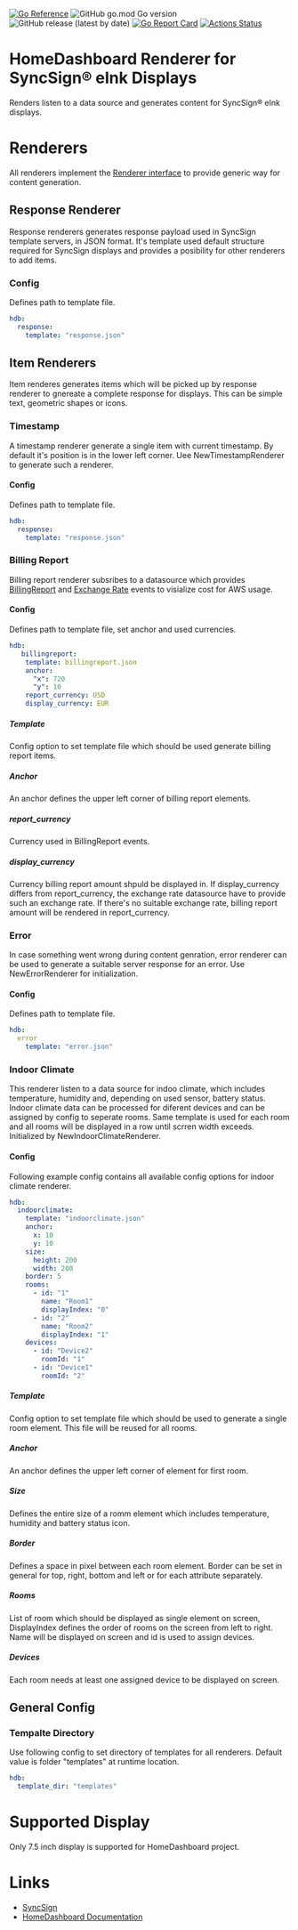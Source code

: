 [![Go Reference](https://pkg.go.dev/badge/github.com/tommzn/hdb-renderer-syncsign.svg)](https://pkg.go.dev/github.com/tommzn/hdb-renderer-syncsign)
![GitHub go.mod Go version](https://img.shields.io/github/go-mod/go-version/tommzn/hdb-renderer-syncsign)
![GitHub release (latest by date)](https://img.shields.io/github/v/release/tommzn/hdb-renderer-syncsign)
[![Go Report Card](https://goreportcard.com/badge/github.com/tommzn/hdb-renderer-syncsign)](https://goreportcard.com/report/github.com/tommzn/hdb-renderer-syncsign)
[![Actions Status](https://github.com/tommzn/hdb-renderer-syncsign/actions/workflows/go.pkg.auto-ci.yml/badge.svg)](https://github.com/tommzn/hdb-renderer-syncsign/actions)

# HomeDashboard Renderer for SyncSign® eInk Displays
Renders listen to a data source and generates content for SyncSign® eInk displays.


# Renderers
All renderers implement the [Renderer interface](https://github.com/tommzn/hdb-renderer-core/blob/main/interfaces.go) to provide generic way for content generation.

## Response Renderer
Response renderers generates response payload used in SyncSign template servers, in JSON format. It's template used default structure required for SyncSign displays and provides a posibility for other renderers to add items.
### Config
Defines path to template file.
```yaml
hdb:
  response:
    template: "response.json"
```

## Item Renderers
Item renderes generates items which will be picked up by response renderer to gnereate a complete response for displays. This can be simple text, geometric shapes or icons.

### Timestamp
A timestamp renderer generate a single item with current timestamp. By default it's position is in the lower left corner. Uee NewTimestampRenderer to generate such a renderer.
#### Config
Defines path to template file.
```yaml
hdb:
  response:
    template: "response.json"
```

### Billing Report
Billing report renderer subsribes to a datasource which provides [BillingReport](https://github.com/tommzn/hdb-events-go/blob/main/billingreport.pb.go) and [Exchange Rate](https://github.com/tommzn/hdb-events-go/blob/main/exchangerate.pb.go) events to visialize cost for AWS usage.
#### Config
Defines path to template file, set anchor and used currencies.
```yaml
hdb:
   billingreport:
    template: billingreport.json
    anchor:
      "x": 720
      "y": 10
    report_currency: USD
    display_currency: EUR
```
##### Template
Config option to set template file which should be used generate billing report items.
##### Anchor
An anchor defines the upper left corner of billing report elements.
##### report_currency
Currency used in BillingReport events.
##### display_currency
Currency billing report amount shpuld be displayed in. If display_currency differs from report_currency, the exchange rate datasource have to provide such an exchange rate. If there's no suitable exchange rate, billing report amount will be rendered in report_currency.

### Error
In case something went wrong during content genration, error renderer can be used to generate a suitable server response for an error. Use NewErrorRenderer for initialization.
#### Config
Defines path to template file.
```yaml
hdb:
  error
    template: "error.json"
```

### Indoor Climate
This renderer listen to a data source for indoo climate, which includes temperature, humidity and, depending on used sensor, battery status. Indoor climate data
can be processed for diferent devices and can be assigned by config to seperate rooms.
Same template is used for each room and all rooms will be displayed in a row until scrren width exceeds.
Initialized by NewIndoorClimateRenderer.
#### Config
Following example config contains all available config options for indoor climate renderer.
```yaml
hdb:
  indoorclimate:
    template: "indoorclimate.json"
    anchor: 
      x: 10
      y: 10
    size:
      height: 200
      width: 200
    border: 5
    rooms:
      - id: "1"
        name: "Room1"
        displayIndex: "0"
      - id: "2"
        name: "Room2"
        displayIndex: "1"
    devices:
      - id: "Device2"
        roomId: "1"
      - id: "Device1"
        roomId: "2"
```
##### Template
Config option to set template file which should be used to generate a single room element. This file will be reused for all rooms.
##### Anchor
An anchor defines the upper left corner of element for first room.
##### Size
Defines the entire size of a romm element which includes temperature, humidity and battery status icon.
##### Border
Defines a space in pixel between each room element. Border can be set in general for top, right, bottom and left or for each attribute separately.
##### Rooms 
List of room which should be displayed as single element on screen, DisplayIndex defines the order of rooms on the screen from left to right. Name will be displayed on screen and id 
is used to assign devices.
##### Devices
Each room needs at least one assigned device to be displayed on screen.

## General Config
### Tempalte Directory
Use following config to set directory of templates for all renderers. Default value is folder "templates" at runtime location.
```yaml
hdb:
  template_dir: "templates"
```

# Supported Display
Only 7.5 inch display is supported for HomeDashboard project.

# Links
- [SyncSign](https://sync-sign.com)
- [HomeDashboard Documentation](https://github.com/tommzn/hdb-docs/wiki)

